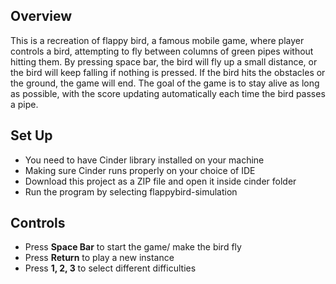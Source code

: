 ## Overview

This is a recreation of flappy bird, a famous mobile game, where player controls a bird, attempting to fly between 
columns of green pipes without hitting them. By pressing space bar, the bird will fly up a small distance, or the bird 
will keep falling if nothing is pressed. If the bird hits the obstacles or the ground, the game will end. The goal of 
the game is to stay alive as long as possible, with the score updating automatically each time the bird passes a pipe.

## Set Up

* You need to have Cinder library installed on your machine
* Making sure Cinder runs properly on your choice of IDE
* Download this project as a ZIP file and open it inside cinder folder
* Run the program by selecting flappybird-simulation

## Controls

* Press **Space Bar** to start the game/ make the bird fly
* Press **Return** to play a new instance
* Press **1, 2, 3** to select different difficulties